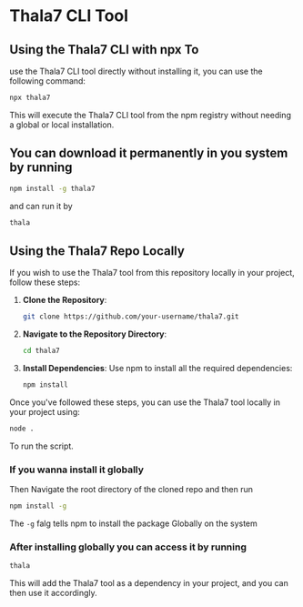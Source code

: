 # Thala7 CLI Tool

## Using the Thala7 CLI with npx To 
use the Thala7 CLI tool directly without installing it, you can use  the following command:

```bash
npx thala7
```

This will execute the Thala7 CLI tool from the npm registry without needing a global or local installation.

## You can download it permanently in you system by running

```cmd
npm install -g thala7
```
and can run it by

```cmd
thala
```

## Using the Thala7 Repo Locally
If you wish to use the Thala7 tool from this repository locally in your project, follow these steps:

1. **Clone the Repository**:
   ```bash
   git clone https://github.com/your-username/thala7.git
   ```

2. **Navigate to the Repository Directory**:
   ```bash
   cd thala7
   ```

3. **Install Dependencies**:
   Use npm to install all the required dependencies:
   ```bash
   npm install
   ```
Once you've followed these steps, you can use the Thala7 tool locally in your project using:
```bash
node .
```
To run the script.


### If you wanna install it globally
Then Navigate the root directory of the cloned repo and then run
```bash
npm install -g
```
The ```-g``` falg tells npm to install the package Globally on the system
### After installing globally you can access it by running
```cmd
thala
```

This will add the Thala7 tool as a dependency in your project, and you can then use it accordingly.
